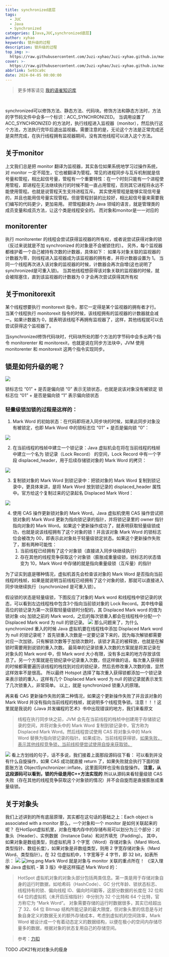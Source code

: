 ```yaml
---
title: synchronized底层
tags:
  - JUC
  - Java
  - Synchronized
categories: [Java,JUC,synchronized底层]
author: xyhao
keywords: 锁升级的过程
description: 锁升级的过程
top_img: >-
  https://raw.githubusercontent.com/Juzi-xyhao/Juzi-xyhao.github.io/master/assets/articleCover/2024-04-05-synchronized.png
cover: >-
  https://raw.githubusercontent.com/Juzi-xyhao/Juzi-xyhao.github.io/master/assets/articleCover/2024-04-05-synchronized.png
abbrlink: 5e93ca9c
date: 2024-04-05 00:00:00
---
```

> 更多博客请见 [我的语雀知识库](https://www.yuque.com/u41117719/xd1qgc)

<br>

synchronized可以修饰方法、静态方法、代码块。修饰方法和静态方法时，方法的字节码文件中会多一个标识：ACC_SYNCHRONIZED。
当调用设置了 ACC_SYNCHRONIZED 的方法时，执行线程进入监视器（monitor），然后执行这个方法，方法执行完毕后退出监视器。需要注意的是，无论这个方法是正常完成还是突然完成，在执行线程拥有监视器期间，没有其他线程可以进入这个方法。



## 关于monitor
上文我们总是把 monitor 翻译为监视器，其实各位如果系统地学习过操作系统，对 monitor 一定不陌生，它也被翻译为管程。常见的进程同步与互斥机制就是信号量和管程，相比起信号量，管程有一个重要特性：在一个时刻只能有一个进程使用管程，即进程在无法继续执行的时候不能一直占用管程，否则其它进程将永远不能使用管程。也就是说管程天生支持进程互斥。
其实使用管程是能够实现信号量的，并且也能用信号量实现管程。但是管程封装的比较好，相比起信号量来需要我们编写的代码更少，更加易用。
把管程翻译为 Java 领域的语言，就是管理类的成员变量和成员方法，让这个类是线程安全的。
而对象和monitor是一一对应的	
## monitorenter
执行 monitorenter 的线程会尝试获得监视器的所有权，或者说尝试获得对象的锁（反过来说就是不加 synchronized 的对象是不会被锁住的）。
另外，每个监视器都维护着一个自己被持有次数的计数器，具体如下：
如果与对象关联的监视器的计数器为零，则线程进入监视器成为该监视器的拥有者，并将计数器设置为 1。
当同一个线程再次进入该对象的监视器的时候，计数器会再次自增(这也说明了synchronized是可重入锁)。
当其他线程想获得该对象关联的监视器的时候，就会被阻塞住，直到该监视器的计数器为 0 才会再次尝试获得其所有权
## 关于monitorexit
某个线程想要执行 monitorexit 指令，那它一定得是某个监视器的拥有者才行。
当某个线程执行 monitorexit 指令的时候，该线程拥有的监视器的计数器就会减一。如果计数器为 0，就表明该线程不再拥有监视器了，这样，其他线程就可以去尝试获得这个监视器了。

当synchronized修饰代码块时，代码块所处的那个方法的字节码中会多出两个指令 monitorenter 和 monitorexit，也就是说在同步方法块中，JVM 使用 monitorenter 和 monitorexit 这两个指令实现同步。
## 锁是如何升级的呢？
![](https://raw.githubusercontent.com/Juzi-xyhao/Juzi-xyhao.github.io/master/assets/articleSource/2024-04-05-synchonized/img.png)

锁标志位 “01” + 是否是偏向锁 “0” 表示无锁状态，也就是说该对象没有被锁定
锁标志位 “01” + 是否是偏向锁 “1” 表示偏向锁状态

### 轻量级锁加锁的过程是这样的：

1. Mark Word 的初始状态：在代码即将进入同步块的时候，如果此同步对象没有被锁定，也即 Mark Word 中的锁标志位 “01” + 是否是偏向锁 “0”：

![](https://raw.githubusercontent.com/Juzi-xyhao/Juzi-xyhao.github.io/master/assets/articleSource/2024-04-05-synchonized/img_1.png)

2. 在当前线程的栈帧中建立一个锁记录：Java 虚拟机会在将在当前线程的栈帧中建立一个名为 锁记录（Lock Record） 的空间，Lock Record 中有一个字段 displaced_header，用于后续存储锁对象的 Mark Word 的拷贝：

![](https://raw.githubusercontent.com/Juzi-xyhao/Juzi-xyhao.github.io/master/assets/articleSource/2024-04-05-synchonized/img_2.png)

3. 复制锁对象的 Mark Word 到锁记录中：把锁对象的 Mark Word 复制到锁记录中，更具体来讲，是将 Mark Word 放到锁记录的 displaced_header 属性中。官方给这个复制过来的记录起名 Displaced Mark Word：

![](https://raw.githubusercontent.com/Juzi-xyhao/Juzi-xyhao.github.io/master/assets/articleSource/2024-04-05-synchonized/img_3.png)

4. 使用 CAS 操作更新锁对象的 Mark Word。Java 虚拟机使用 CAS 操作尝试把锁对象的 Mark Word 更新为指向锁记录的指针，并将锁记录里的 owner 指针指向对象的 Mark Word。如果这个更新操作成功了，就表明获取轻量级锁成功，也就是说该线程拥有了这个对象的锁！并且该对象 Mark Word 的锁标志位会被改为 00，即表示此对象处于轻量级锁定状态。如果这个更新操作失败了，那有两种可能性：
   1. 当前线程已经拥有了这个对象锁（直接进入同步块继续执行）
   2. 存在其他的线程竞争获取这个对象锁（膨胀成重量级锁，锁标志的状态值变为 10，Mark Word 中存储的就是指向重量级锁（互斥量）的指针

为了证实到底是哪种情况，虚拟机首先会检查该对象的 Mark Word 是否指向当前线程的栈帧，如果是就说明当前线程已经拥有了这个对象的锁，那就可以直接进入同步块继续执行（synchronized 是可重入锁）。

假设锁的状态是轻量级锁，下图反应了对象的 Mark word 和线程栈中锁记录的状态，可以看到左边线程栈中包含3个指向当前锁对象的 Lock Record。其中栈中最高位的锁记录为第一次获取轻量级锁时分配的，其 Displaced Mark word 的值为锁对象 obj 加锁之前的 Mark word，之后的每次锁重入都会在线程栈中分配一个 Displaced Mark word 为 null 的锁记录。
![](https://raw.githubusercontent.com/Juzi-xyhao/Juzi-xyhao.github.io/master/assets/articleSource/2024-04-05-synchonized/img_4.png)
那么问题来了，为什么 synchronized 重入的时候 Java 虚拟机要在线程栈中添加 Displaced Mark word 为 null 的锁记录呢？
首先锁重入次数是一定要记录下来的，因为每次解锁都需要对应一次加锁，只有解锁次数等于加锁次数时，该锁才真正的被释放，也就是在解锁时需要用到说锁的重入次数。
最简单的记录锁重入次数的方案就是将其记录在对象头的 Mark word 中，但 Mark word 大小有限，没有多出来的地方存放该信息了。另一个方案就是在锁纪录中记录重入次数，但这样做的话，每次重入获得锁的时候都需要遍历该线程的栈找到对应的锁纪录，然后去修改重入次数的值，显然这样效率不是很高。
所以最终 Hotspot 选择了每次重入获得锁都添加一个锁记录来表示锁的重入，这样有几个 Displaced Mark word 为 null 的锁记录就表示发生了几次锁重入，非常简单。
以上，就是 synchronized 锁重入的原理。


再来看 CAS 更新操作失败的第二种情况，如果这个更新操作失败了并且该对象的 Mark Word 并没有指向当前线程的栈帧，就说明多个线程竞争锁。注意！！！这里就是我说的《Java 并发编程的艺术》书中出现错误的地方，我们来看原文
> 线程在执行同步块之前，JVM 会先在当前线程的栈桢中创建用于存储锁记录的空间，并将对象头中的 Mark Word 复制到锁记录中，官方称为 Displaced Mark Word。然后线程尝试使用 CAS 将对象头中的 Mark Word 替换为指向锁记录的指针。如果成功，当前线程获得锁，<u>如果失败，表示其他线程竞争锁，当前线程便尝试使用自旋来获取锁。</u>
> 

![](https://raw.githubusercontent.com/Juzi-xyhao/Juzi-xyhao.github.io/master/assets/articleSource/2024-04-05-synchonized/img_5.png)
看上方划线的句子，话不多说，我们接着上面那段源码往下看：
可以看到并没有什么自旋操作，如果 CAS 成功就直接 return 了，如果失败就会执行下面的锁膨胀方法 ObjectSynchronizer::inflate，这里面同样也没有自旋操作。
**注意，从这段源码可以看到，锁的升级是用C++方法实现的**
所以从源码来看轻量级锁 CAS 失败（存在其他的线程竞争获取这个对象锁的情况）并不会自旋而是直接膨胀成重量级锁。

## 关于对象头
我们上述讲到的所有底层原理，其实都在这句话的基础之上：Each object is associated with a monitor
那么，一个对象和一个 monitor 是如何关联起来的呢？
在HotSpot虚拟机里，对象在堆内存中的存储布局可以划分为三个部分：对象头（Header）、实例数据（Instance Data）和对齐填充（Padding）。
其中，如果对象是数组类型，则虚拟机用 3 个字宽（Word）存储对象头（Mard Word、类型指针、数组长度），如果对象是非数组类型，则用 2 字宽存储对象头（Mard Word、类型指针）。在 32 位虚拟机中，1 字宽等于 4 字节，即 32 bit，如表所示：
![](https://raw.githubusercontent.com/Juzi-xyhao/Juzi-xyhao.github.io/master/assets/articleSource/2024-04-05-synchonized/img_6.png)
![img.png](https://raw.githubusercontent.com/Juzi-xyhao/Juzi-xyhao.github.io/master/assets/articleSource/2024-04-05-synchonized/img_7.png)
Mark Word 就是对象与 monitor 关联的重点所在！ 《深入理解 Java 虚拟机 - 第 3 版》中是这样描述 Mark Word 的：
> HotSpot 虚拟机对象的对象头部分包括两类信息。第一类是用于存储对象自身的运行时数据，如哈希码（HashCode）、GC 分代年龄、锁状态标志、线程持有的锁、偏向线程 ID、偏向时间戳等，这部分数据的长度在 32 位和 64 位的虚拟机（未开启压缩指针）中分别为 32 个比特和 64 个比特，官方称它为 “Mark Word”。
> 对象需要存储的运行时数据很多，其实已经超出了 32、64 位 Bitmap 结构所能记录的最大限度，但对象头里的信息是与对象自身定义的数据无关的额外存储成本，考虑到虚拟机的空间效率，Mark Word 被设计成一个有着动态定义的数据结构，以便在极小的空间内存储尽量多的数据，根据对象的状态复用自己的存储空间。


> 参考：[力扣](https://leetcode.cn/leetbook/read/concurrency/aty716/)



TODO  JDK21有对对象头的瘦身	
